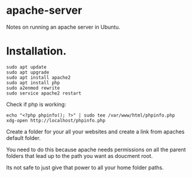 # apache-server

Notes on running an apache server in Ubuntu.

# Installation.

```shell
sudo apt update
sudo apt upgrade
sudo apt install apache2
sudo apt install php
sudo a2enmod rewrite
sudo service apache2 restart
```

Check if php is working:

```shell
echo "<?php phpinfo(); ?>" | sudo tee /var/www/html/phpinfo.php
xdg-open http://localhost/phpinfo.php
```

Create a folder for your all your websites and create a link from apaches default folder.

You need to do this because apache needs permissions on all the parent folders
that lead up to the path you want as doucment root.

Its not safe to just give that power to all your home folder paths.
